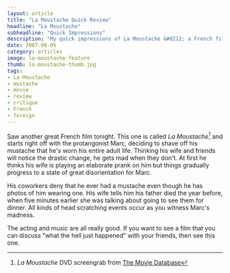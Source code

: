 ```yaml
---
layout: article
title: "La Moustache Quick Review"
headline: "La Moustache"
subheadline: "Quick Impressions"
description: "My quick impressions of La Moustache &#8212; a French film about a dude shaving his mustache."
date: 2007-06-05
category: articles
image: la-moustache-feature
thumb: la-moustache-thumb.jpg
tags: 
- La Moustache
- mustache
- movie
- review
- critique
- French
- foreign
---
```

Saw another great French film tonight. This one is called *La Moustache*[^1] and starts right off with the protangonist Marc, deciding to shave off his mustache that he's worn his entire adult life. Thinking his wife and friends will notice the drastic change, he gets mad when they don't. At first he thinks his wife is playing an elaborate prank on him but things gradually progress to a state of great disorientation for Marc.

His coworkers deny that he ever had a mustache even though he has photos of him wearing one. His wife tells him his father died the year before, when five minutes earlier she was talking about going to see them for dinner. All kinds of head scratching events occur as you witness Marc's madness.

The acting and music are all really good. If you want to see a film that you can discuss "what the hell just happened" with your friends, then see this one.

[^1]: *La Moustache* DVD screengrab from [The Movie Database](http://www.themoviedb.org/movie/16998-la-moustache)